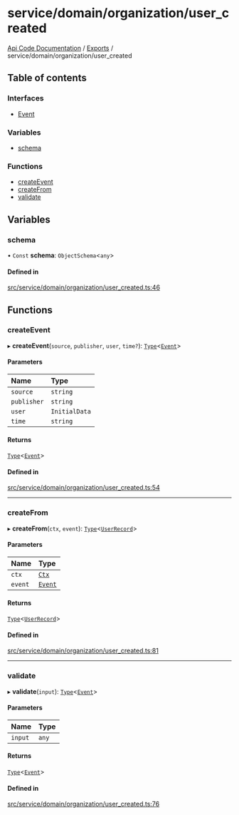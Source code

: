 # service/domain/organization/user\_created
 
[Api Code Documentation](../README.md) / [Exports](../modules.md) / service/domain/organization/user\_created

## Table of contents

### Interfaces

- [Event](../interfaces/service_domain_organization_user_created.Event.md)

### Variables

- [schema](service_domain_organization_user_created.md#schema)

### Functions

- [createEvent](service_domain_organization_user_created.md#createevent)
- [createFrom](service_domain_organization_user_created.md#createfrom)
- [validate](service_domain_organization_user_created.md#validate)

## Variables

### schema

• `Const` **schema**: `ObjectSchema`<`any`\>

#### Defined in

[src/service/domain/organization/user_created.ts:46](https://github.com/openkfw/TruBudget/blob/4d7fd4be/api/src/service/domain/organization/user_created.ts#L46)

## Functions

### createEvent

▸ **createEvent**(`source`, `publisher`, `user`, `time?`): [`Type`](result.md#type)<[`Event`](../interfaces/service_domain_organization_user_created.Event.md)\>

#### Parameters

| Name | Type |
| :------ | :------ |
| `source` | `string` |
| `publisher` | `string` |
| `user` | `InitialData` |
| `time` | `string` |

#### Returns

[`Type`](result.md#type)<[`Event`](../interfaces/service_domain_organization_user_created.Event.md)\>

#### Defined in

[src/service/domain/organization/user_created.ts:54](https://github.com/openkfw/TruBudget/blob/4d7fd4be/api/src/service/domain/organization/user_created.ts#L54)

___

### createFrom

▸ **createFrom**(`ctx`, `event`): [`Type`](result.md#type)<[`UserRecord`](../interfaces/service_domain_organization_user_record.UserRecord.md)\>

#### Parameters

| Name | Type |
| :------ | :------ |
| `ctx` | [`Ctx`](../interfaces/lib_ctx.Ctx.md) |
| `event` | [`Event`](../interfaces/service_domain_organization_user_created.Event.md) |

#### Returns

[`Type`](result.md#type)<[`UserRecord`](../interfaces/service_domain_organization_user_record.UserRecord.md)\>

#### Defined in

[src/service/domain/organization/user_created.ts:81](https://github.com/openkfw/TruBudget/blob/4d7fd4be/api/src/service/domain/organization/user_created.ts#L81)

___

### validate

▸ **validate**(`input`): [`Type`](result.md#type)<[`Event`](../interfaces/service_domain_organization_user_created.Event.md)\>

#### Parameters

| Name | Type |
| :------ | :------ |
| `input` | `any` |

#### Returns

[`Type`](result.md#type)<[`Event`](../interfaces/service_domain_organization_user_created.Event.md)\>

#### Defined in

[src/service/domain/organization/user_created.ts:76](https://github.com/openkfw/TruBudget/blob/4d7fd4be/api/src/service/domain/organization/user_created.ts#L76)
